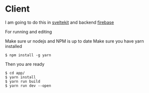 # Client
I am going to do this in [sveltekit](https://kit.svelte.dev/)
and backend [firebase](https://firebase.google.com/)

For running and editing

Make sure ur nodejs and NPM is up to date
Make sure you have yarn installed
```shell
$ npm install -g yarn
```

Then you are ready
```shell
$ cd app/
$ yarn install 
$ yarn run build
$ yarn run dev --open
```
